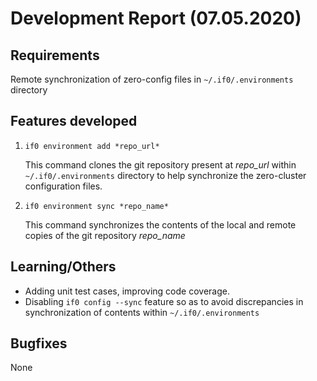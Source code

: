 
# Development Report (07.05.2020)

## Requirements
Remote synchronization of zero-config files in `~/.if0/.environments` directory


## Features developed
1. `if0 environment add *repo_url*`

    This command clones the git repository present at *repo_url* within `~/.if0/.environments` directory to help synchronize the zero-cluster configuration files.
2. `if0 environment sync *repo_name*`

    This command synchronizes the contents of the local and remote copies of the git repository *repo_name*
    
## Learning/Others
* Adding unit test cases, improving code coverage.
* Disabling `if0 config --sync` feature so as to avoid discrepancies in synchronization of contents within `~/.if0/.environments`

## Bugfixes
None